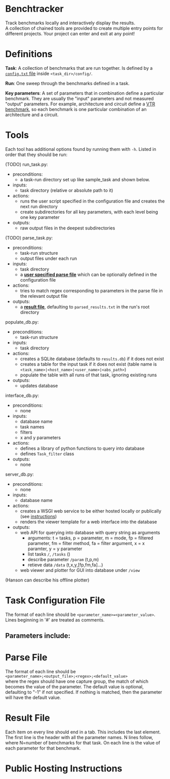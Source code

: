 # Benchtracker
Track benchmarks locally and interactively display the results.  
A collection of chained tools are provided to create multiple entry points for different projects.
Your project can enter and exit at any point!


# Definitions
**Task**: A collection of benchmarks that are run together. Is defined by a [`config.txt` file](#config_file) inside `<task_dir>/config/`.

**Run**: One sweep through the benchmarks defined in a task. 

**Key parameters**: A set of parameters that in combination define a particular benchmark. 
  They are usually the "input" parameters and not measured "output" parameters. For example,
  architecture and circuit define a [VTR benchmark](https://code.google.com/p/vtr-verilog-to-routing/), so
  each benchmark is one particular combination of an architecture and a circuit.

# Tools
Each tool has additional options found by running them with `-h`. Listed in order that they should be run:

(TODO) run_task.py: 
 - preconditions: 
    - a task-run directory set up like sample_task and shown below.
 - inputs: 
    - task directory (relative or absolute path to it)
 - actions:
    - runs the user script specified in the configuration file and creates the next run directory
    - create subdirectories for all key parameters, with each level being one key parameter
 - outputs:
    - raw output files in the deepest subdirectories
  
(TODO) parse_task.py:
 - preconditions:
    - task-run structure
    - output files under each run
 - inputs:
    - task directory
    - a [**user specified parse file**](#parse_file) which can be optionally defined in the configuration file
 - actions:
    - tries to match regex corresponding to parameters in the parse file in the relevant output file
 - outputs:
    - a [**result file**](#result_file), defaulting to `parsed_results.txt` in the run's root directory
  
populate_db.py:
  - preconditions:
    - task-run structure
  - inputs:
    - task directory
  - actions:
    - creates a SQLite database (defaults to `results.db`) if it does not exist
    - creates a table for the input task if it does not exist (table name is `<task_name>|<host_name>|<user_name>|<abs_path>`)
    - populate the table with all runs of that task, ignoring existing runs
  - outputs:
    - updates database
     
interface_db.py:
  - preconditions:
    - none
  - inputs:
    - database name
    - task names
    - filters
    - x and y parameters
  - actions:
    - defines a library of python functions to query into database
    - defines `Task_filter` class
  - outputs:
    - none

server_db.py:
  - preconditions:
    - none
  - inputs:
    - database name
  - actions:
    - creates a WSGI web service to be either hosted locally or publically (see [instructions](#public_hosting))
    - renders the viewer template for a web interface into the database
  - outputs:
    - web API for querying into database with query string as arguments
      - arguments: t = tasks, p = parameter, m = mode, fp = filtered parameter, fm = filter method, fa = filter argument,
      x = x paramter, y = y parameter
      - list tasks `/`, `/tasks` ()
      - describe parameter `/param` (t,p,m)
      - retieve data `/data` (t,x,y,[fp,fm,fa]...)
    - web viewer and plotter for GUI into database under `/view`


(Hanson can describe his offline plotter)

<a name="config_file"> </a>
# Task Configuration File
The format of each line should be `<parameter_name>=<parameter_value>`.  
Lines beginning in '#' are treated as comments.

Parameters include:
 - 
 
<a name="parse_file"> </a>
# Parse File
The format of each line should be  
`<parameter_name>;<output_file>;<regex>;<default_value>`  
where the regex should have one capture group, the match of which becomes the value of the parameter. 
The default value is optional, defaulting to "-1" if not specified. If nothing is matched, then
the parameter will have the default value.

<a name="result_file"> </a>
# Result File
Each item on every line should end in a tab. This includes the last element.  
The first line is the header with all the parameter names.
N lines follow, where N=number of benchmarks for that task. 
On each line is the value of each parameter for that benchmark.


<a name="public_hosting"> </a>
# Public Hosting Instructions
